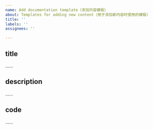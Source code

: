 ```yaml
---
name: Add documentation template（添加内容模板）
about: Templates for adding new content（用于添加新内容时使用的模板）
title: ''
labels: ''
assignees: ''

---
```


## title
......

## description
......

## code
......
